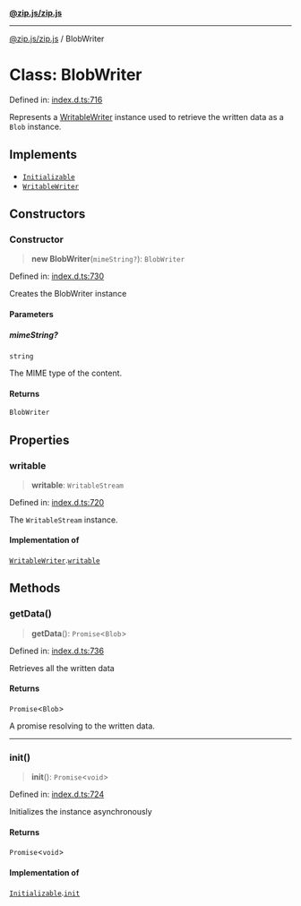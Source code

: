 [**@zip.js/zip.js**](../README.md)

***

[@zip.js/zip.js](../globals.md) / BlobWriter

# Class: BlobWriter

Defined in: [index.d.ts:716](https://github.com/gildas-lormeau/zip.js/blob/a8683b5808f1a1fcac8b2988f79c4fbbc6b3e88f/index.d.ts#L716)

Represents a [WritableWriter](../interfaces/WritableWriter.md) instance used to retrieve the written data as a `Blob` instance.

## Implements

- [`Initializable`](../interfaces/Initializable.md)
- [`WritableWriter`](../interfaces/WritableWriter.md)

## Constructors

### Constructor

> **new BlobWriter**(`mimeString?`): `BlobWriter`

Defined in: [index.d.ts:730](https://github.com/gildas-lormeau/zip.js/blob/a8683b5808f1a1fcac8b2988f79c4fbbc6b3e88f/index.d.ts#L730)

Creates the BlobWriter instance

#### Parameters

##### mimeString?

`string`

The MIME type of the content.

#### Returns

`BlobWriter`

## Properties

### writable

> **writable**: `WritableStream`

Defined in: [index.d.ts:720](https://github.com/gildas-lormeau/zip.js/blob/a8683b5808f1a1fcac8b2988f79c4fbbc6b3e88f/index.d.ts#L720)

The `WritableStream` instance.

#### Implementation of

[`WritableWriter`](../interfaces/WritableWriter.md).[`writable`](../interfaces/WritableWriter.md#writable)

## Methods

### getData()

> **getData**(): `Promise`\<`Blob`\>

Defined in: [index.d.ts:736](https://github.com/gildas-lormeau/zip.js/blob/a8683b5808f1a1fcac8b2988f79c4fbbc6b3e88f/index.d.ts#L736)

Retrieves all the written data

#### Returns

`Promise`\<`Blob`\>

A promise resolving to the written data.

***

### init()

> **init**(): `Promise`\<`void`\>

Defined in: [index.d.ts:724](https://github.com/gildas-lormeau/zip.js/blob/a8683b5808f1a1fcac8b2988f79c4fbbc6b3e88f/index.d.ts#L724)

Initializes the instance asynchronously

#### Returns

`Promise`\<`void`\>

#### Implementation of

[`Initializable`](../interfaces/Initializable.md).[`init`](../interfaces/Initializable.md#init)
